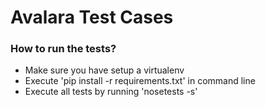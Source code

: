 # Avalara Test Cases

### How to run the tests?

* Make sure you have setup a virtualenv
* Execute 'pip install -r requirements.txt' in command line
* Execute all tests by running 'nosetests -s'
